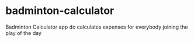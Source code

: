 # badminton-calculator
Badminton Calculator app do calculates expenses for everybody joining the play of the day
